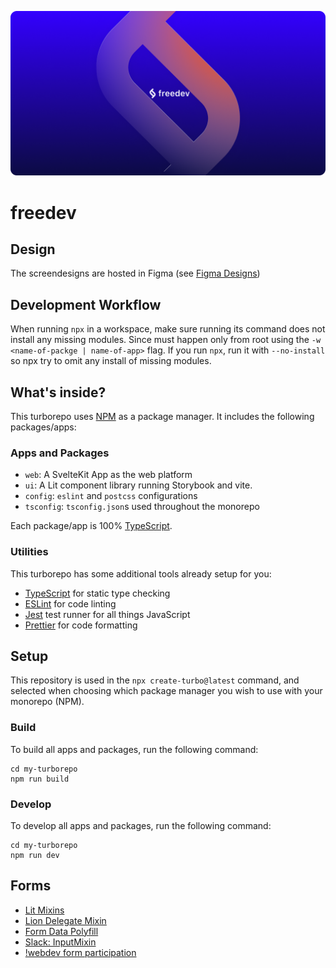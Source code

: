 ![We are freedev](freedev-og-image.png)

# freedev

## Design
The screendesigns are hosted in Figma (see [Figma Designs](https://www.figma.com/file/6XVMGp0k7nCGlJ85Nrip5f/freedev?node-id=0%3A1))

## Development Workflow
When running `npx` in a workspace, make sure running its command does not install any missing modules. Since must happen only from root using the `-w <name-of-packge | name-of-app>` flag. If you run `npx`, run it with `--no-install` so npx try to omit any install of missing modules.

## What's inside?

This turborepo uses [NPM](https://www.npmjs.com/) as a package manager. It includes the following packages/apps:

### Apps and Packages

- `web`: A SvelteKit App as the web platform
- `ui`: A Lit component library running Storybook and vite.
- `config`: `eslint` and `postcss` configurations
- `tsconfig`: `tsconfig.json`s used throughout the monorepo

Each package/app is 100% [TypeScript](https://www.typescriptlang.org/).

### Utilities

This turborepo has some additional tools already setup for you:

- [TypeScript](https://www.typescriptlang.org/) for static type checking
- [ESLint](https://eslint.org/) for code linting
- [Jest](https://jestjs.io) test runner for all things JavaScript
- [Prettier](https://prettier.io) for code formatting

## Setup

This repository is used in the `npx create-turbo@latest` command, and selected when choosing which package manager you wish to use with your monorepo (NPM).

### Build

To build all apps and packages, run the following command:

```
cd my-turborepo
npm run build
```

### Develop

To develop all apps and packages, run the following command:

```
cd my-turborepo
npm run dev
```

## Forms

* [Lit Mixins](https://lit.dev/docs/composition/mixins/)
* [Lion Delegate Mixin](https://github.com/ing-bank/lion/blob/master/packages/core/src/DelegateMixin.js)
* [Form Data Polyfill](https://gist.github.com/WickyNilliams/eb6a44075356ee504dd9491c5a3ab0be)
* [Slack: InputMixin](https://lit-and-friends.slack.com/archives/CE6D9DN05/p1632831988227700)
* [!webdev form participation](https://web.dev/more-capable-form-controls/)
